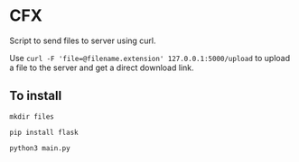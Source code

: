 # CFX
Script to send files to server using curl.

Use `curl -F 'file=@filename.extension' 127.0.0.1:5000/upload` to upload a file to the server and get a direct download link.

## To install

`mkdir files`

`pip install flask`

`python3 main.py`
